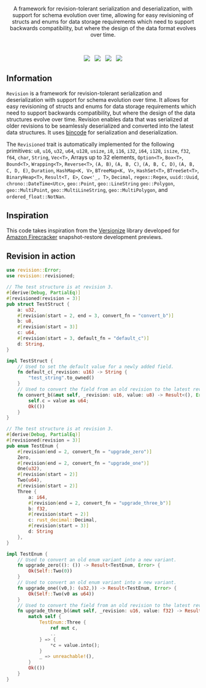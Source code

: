 <br>

<!-- <p align="center">
    <a href="https://github.com/surrealdb/revision#gh-dark-mode-only" target="_blank">
        <img width="200" src="/img/white/logo.svg" alt="Revision Logo">
    </a>
    <a href="https://github.com/surrealdb/revision#gh-light-mode-only" target="_blank">
        <img width="200" src="/img/black/logo.svg" alt="Revision Logo">
    </a>
</p> -->

<p align="center">A framework for revision-tolerant serialization and deserialization,
with support for schema evolution over time, allowing for easy revisioning of structs and enums for data storage requirements which need to support backwards
compatibility, but where the design of the data format evolves over time.</p>

<br>

<p align="center">
    <a href="https://github.com/surrealdb/revision"><img src="https://img.shields.io/badge/status-beta-ff00bb.svg?style=flat-square"></a>
    &nbsp;
    <a href="https://docs.rs/revision/"><img src="https://img.shields.io/docsrs/revision?style=flat-square"></a>
    &nbsp;
    <a href="https://crates.io/crates/revision"><img src="https://img.shields.io/crates/v/revision?style=flat-square"></a>
    &nbsp;
    <a href="https://github.com/surrealdb/revision"><img src="https://img.shields.io/badge/license-Apache_License_2.0-00bfff.svg?style=flat-square"></a>
</p>

## Information

`Revision` is a framework for revision-tolerant serialization and deserialization with support for schema evolution over time. It allows for easy revisioning of structs and enums for data storage requirements which need to support backwards compatibility, but where the design of the data structures evolve over time. Revision enables data that was serialized at older revisions to be seamlessly deserialized and converted into the latest data structures. It uses [bincode](https://crates.io/crates/bincode) for serialization and deserialization. 

The `Revisioned` trait is automatically implemented for the following primitives: `u8`, `u16`, `u32`, `u64`, `u128`, `usize`, `i8`, `i16`, `i32`, `i64`, `i128`, `isize`, `f32`, `f64`, `char`, `String`, `Vec<T>`, Arrays up to 32 elements, `Option<T>`, `Box<T>`, `Bound<T>`, `Wrapping<T>`, `Reverse<T>`, `(A, B)`, `(A, B, C)`, `(A, B, C, D)`, `(A, B, C, D, E)`, `Duration`, `HashMap<K, V>`, `BTreeMap<K, V>`, `HashSet<T>`, `BTreeSet<T>`, `BinaryHeap<T>`, `Result<T, E>`, `Cow<'_, T>`, `Decimal`, `regex::Regex`, `uuid::Uuid`, `chrono::DateTime<Utc>`, `geo::Point`, `geo::LineString` `geo::Polygon`, `geo::MultiPoint`, `geo::MultiLineString`, `geo::MultiPolygon`, and `ordered_float::NotNan`.

## Inspiration

This code takes inspiration from the [Versionize](https://github.com/firecracker-microvm/versionize) library developed for [Amazon Firecracker](https://github.com/firecracker-microvm/firecracker) snapshot-restore development previews.

## Revision in action

```rust
use revision::Error;
use revision::revisioned;

// The test structure is at revision 3.
#[derive(Debug, PartialEq)]
#[revisioned(revision = 3)]
pub struct TestStruct {
    a: u32,
    #[revision(start = 2, end = 3, convert_fn = "convert_b")]
    b: u8,
    #[revision(start = 3)]
    c: u64,
    #[revision(start = 3, default_fn = "default_c")]
    d: String,
}

impl TestStruct {
    // Used to set the default value for a newly added field.
    fn default_c(_revision: u16) -> String {
        "test_string".to_owned()
    }
    // Used to convert the field from an old revision to the latest revision
    fn convert_b(&mut self, _revision: u16, value: u8) -> Result<(), Error> {
        self.c = value as u64;
        Ok(())
    }
}

// The test structure is at revision 3.
#[derive(Debug, PartialEq)]
#[revisioned(revision = 3)]
pub enum TestEnum {
    #[revision(end = 2, convert_fn = "upgrade_zero")]
    Zero,
    #[revision(end = 2, convert_fn = "upgrade_one")]
    One(u32),
    #[revision(start = 2)]
    Two(u64),
    #[revision(start = 2)]
    Three {
        a: i64,
        #[revision(end = 2, convert_fn = "upgrade_three_b")]
        b: f32,
        #[revision(start = 2)]
        c: rust_decimal::Decimal,
        #[revision(start = 3)]
        d: String
    },
}

impl TestEnum {
    // Used to convert an old enum variant into a new variant.
    fn upgrade_zero((): ()) -> Result<TestEnum, Error> {
        Ok(Self::Two(0))
    }
    // Used to convert an old enum variant into a new variant.
    fn upgrade_one((v0,): (u32,)) -> Result<TestEnum, Error> {
        Ok(Self::Two(v0 as u64))
    }
    // Used to convert the field from an old revision to the latest revision
    fn upgrade_three_b(&mut self, _revision: u16, value: f32) -> Result<(), Error> {
        match self {
            TestEnum::Three {
                ref mut c,
                ..
            } => {
                *c = value.into();
            }
            _ => unreachable!(),
        }
        Ok(())
    }
}
```
